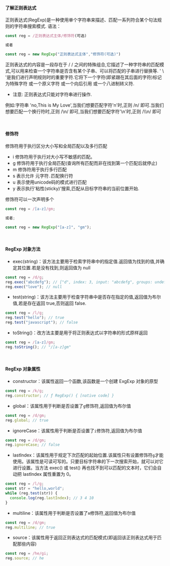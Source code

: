 #### 了解正则表达式

正则表达式(RegExp)是一种使用单个字符串来描述、匹配一系列符合某个句法规则的字符串搜索模式.
语法：

```javascript
const reg = /正则表达式主体/修饰符(可选)

或者

const reg = new RegExp("正则表达式主体","修饰符(可选)")
```

正则表达式的内容是一段存在于 / / 之间的特殊组合,它描述了一种字符串的匹配模式,可以用来检查一个字符串是否含有某个子串、可以将匹配的子串进行替换等.
' \ '是我们进行声明规则时的重要字符.它将下一个字符(即紧跟在其后面的字符)标记为特殊字符 或一个原义字符 或一个向后引用 或一个八进制转义符.

- 注意: 正则表达式只能对字符串进行操作.

例如:字符串 'no,This is My Love',当我们想要匹配字符'n'时,正则 /n/ 即可.当我们想要匹配一个换行符时,正则 /\n/ 即可,当我们想要匹配字符'\n'时,正则 /\\\n/ 即可

&nbsp;

#### 修饰符

修饰符用于执行区分大小写和全局匹配以及多行匹配

- i 修饰符用于执行对大小写不敏感的匹配。
- g 修饰符用于执行全局匹配(查询所有匹配而非在找到第一个匹配后就停止)
- m 修饰符用于执行多行匹配
- s 表示允许 元字符`.`匹配换行符
- u 表示使用unicode码的模式进行匹配
- y 表示执行'粘性(sticky)'搜索,匹配从目标字符串的当前位置开始.

修饰符可以一次声明多个

```javascript
const reg = /[a-z]/gm;

或者;

const reg = new RegExp("[a-z]", "gm");
```

&nbsp;

#### RegExp 对象方法

- exec(string)：该方法主要用于检索字符串中的指定值.返回值为找到的值,并确定其位置.若是没有找到,则返回值为 null

```javascript
const reg = /d/g;
reg.exec("abcdefg"); // ["d", index: 3, input: "abcdefg", groups: undefined]
reg.exec("love"); // null
```

- test(string)：该方法主要用于检查字符串中是否存在指定的值,返回值为布尔值,若是存在返回 true,否则返回 false.

```javascript
const reg = /l/g;
reg.test("hello"); // true
reg.test("javascript"); // false
```

- toString()：改方法主要是用于将正则表达式以字符串的形式原样返回

```javascript
const reg = /[a-z]/gm;
reg.toString(); // "/[a-z]gm"
```

&nbsp;

#### RegExp 对象属性

- constructor：该属性返回一个函数,该函数是一个创建 ExgExp 对象的原型

```javascript
const reg = /k/g;
reg.constructor; // ƒ RegExp() { [native code] }
```

- global：该属性用于判断是否设置了`g`修饰符,返回值为布尔值

```javascript
const reg = /d/gm;
reg.global; // true
```

- ignoreCase：该属性用于判断是否设置了`i`修饰符,返回值为布尔值

```javascript
const reg = /d/gm;
reg.ignoreCase; // false
```

- lastIndex：该属性用于规定下次匹配的起始位置.该属性只有设置修饰符`g`才能使用。该属性是可读可写的。只要目标字符串的下一次搜索开始，就可以对它进行设置。当方法 exec() 或 test() 再也找不到可以匹配的文本时，它们会自动把 lastIndex 属性重置为 0。

```javascript
const reg = /l/g;
const str = "hello,world";
while (reg.test(str)) {
  console.log(reg.lastIndex); // 3 4 10
}
```

- multiline：该属性用于判断是否设置了`m`修饰符,返回值为布尔值

```javascript
const reg = /d/gm;
reg.multiline; // true
```

- source：该属性用于返回正则表达式的匹配模式(即返回该正则表达式用于匹配那些内容)

```javascript
const reg = /he/gi;
reg.source; // he
```
